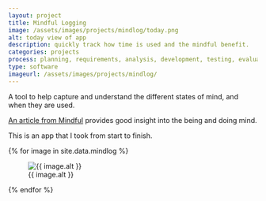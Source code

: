 ```yaml
---
layout: project
title: Mindful Logging
image: /assets/images/projects/mindlog/today.png
alt: today view of app
description: quickly track how time is used and the mindful benefit.
categories: projects
process: planning, requirements, analysis, development, testing, evaluation
type: software
imageurl: /assets/images/projects/mindlog/
---
```


A tool to help capture and understand the different states of mind, and when they are used.

[An article from Mindful](https://www.mindful.org/difference-between-being-and-doing/) provides good insight into the being and doing mind.

This is an app that I took from start to finish.


<div class="masonry-grid">
    {% for image in site.data.mindlog %}
        <figure class="grid-item">
            <img src="{{ page.imageurl }}{{ image.src }}.png" alt="{{ image.alt }}">
            <figcaption>{{ image.alt }}</figcaption>
        </figure>
    {% endfor %}
</div>